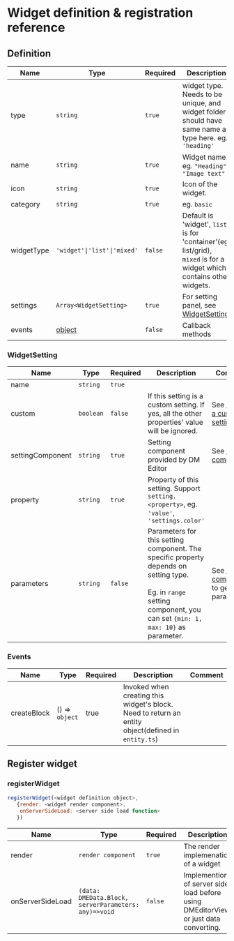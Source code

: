 # Widget definition & registration reference

## Definition

| Name       | Type                        | Required | Description                                                                                                          | Comment                                                 |
| ---------- | --------------------------- | -------- | -------------------------------------------------------------------------------------------------------------------- | ------------------------------------------------------- |
| type       | `string`                    | `true`   | widget type. Needs to be unique, and widget folder should have same name as type here. eg. `'heading'`               | Only allow small case, -, numbers, starting from letter |
| name       | `string`                    | `true`   | Widget name. eg. `"Heading"`, `"Image text"`                                                                         |                                                         |
| icon       | `string`                    | `true`   | Icon of the widget.                                                                                                  |                                                         |
| category   | `string`                    | `true`   | eg. `basic`                                                                                                          |                                                         |
| widgetType | `'widget'\|'list'\|'mixed'` | `false`  | Default is 'widget', `list` is for 'container'(eg. list/grid), `mixed` is for a widget which contains other widgets. |                                                         |
| settings   | `Array<WidgetSetting>`      | `true`   | For setting panel, see [WidgetSetting](#widgetsetting)                                                               |                                                         |
| events     | [object](#events)           | `false`  | Callback methods                                                                                                     |                                                         |

### WidgetSetting

| Name             | Type      | Required | Description                                                                                                                                                                    | Comment                                                             |
| ---------------- | --------- | -------- | ------------------------------------------------------------------------------------------------------------------------------------------------------------------------------ | ------------------------------------------------------------------- |
| name             | `string`  | `true`   |                                                                                                                                                                                |                                                                     |
| custom           | `boolean` | `false`  | If this setting is a custom setting. If yes, all the other properties' value will be ignored.                                                                                  | See [Create a custom setting](./)                                   |
| settingComponent | `string`  | `true`   | Setting component provided by DM Editor                                                                                                                                        | See [Setting components](./setting-components.md)                   |
| property         | `string`  | `true`   | Property of this setting. Support `setting.<property>`, eg. `'value'`, `'settings.color'`                                                                                      |                                                                     |
| parameters       | `string`  | `false`  | Parameters for this setting component. The specific property depends on setting type. <br><br> Eg. in `range` setting component, you can set `{min: 1, max: 10}` as parameter. | See [Setting components](./setting-components.md) to get parameters |

### Events

| Name        | Type           | Required | Description                                                                                        | Comment |
| ----------- | -------------- | -------- | -------------------------------------------------------------------------------------------------- | ------- |
| createBlock | () => `object` | true     | Invoked when creating this widget's block. Need to return an entity object(defined in `entity.ts`) |         |

## Register widget

### registerWidget

```javascript
registerWidget(<widget definition object>,
   {render: <widget render component>,
    onServerSideLoad: <server side load function>
   })
```

| Name             | Type                                                 | Required | Description                                                                         | Comment               |
| ---------------- | ---------------------------------------------------- | -------- | ----------------------------------------------------------------------------------- | --------------------- |
| render           | `render component`                                   | `true`   | The render implemenation of a widget                                                |                       |
| onServerSideLoad | `(data: DMEData.Block, serverParameters: any)=>void` | `false`  | Implemention of server side load before using DMEditorView or just data converting. | Used typically in SSR |
